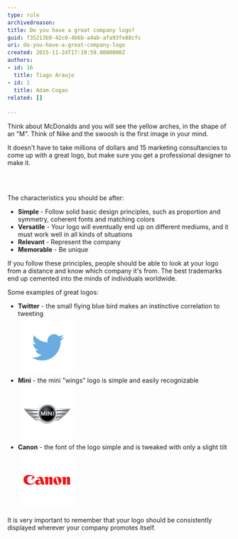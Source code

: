 ```yaml
---
type: rule
archivedreason: 
title: Do you have a great company logo?
guid: f35213b9-42c0-4b6b-a4ab-afa93fe88cfc
uri: do-you-have-a-great-company-logo
created: 2015-11-24T17:19:59.0000000Z
authors:
- id: 16
  title: Tiago Araujo
- id: 1
  title: Adam Cogan
related: []

---
```



<p>​​​Think about McDonalds and you will see the yellow arches, in the shape of an "M". Think of Nike and the swoosh is the first image in your mind.</p><p>It doesn't have to take millions of dollars and 15 marketing consultancies to come up with a great logo, but make sure you get a professional designer to make it.​​<br></p>
<br><excerpt class='endintro'></excerpt><br>
<p style="margin-top:7px;margin-bottom:7px;font-family:verdana, sans-serif;font-size:12px;line-height:17px;color:#000000;"></p><p>The characteristics you should be after:</p><ul><li><strong>Simple</strong> - Follow solid basic design principles, such as proportion and symmetry, coherent fonts and matching colors​</li><li><strong>Versatile</strong> - Your logo will eventually end up on different mediums, and it must work well in all kinds of situations</li><li><strong>Relevant</strong> - Represent the company</li><li><strong>Memorable</strong> - Be unique</li></ul><p>If you follow these principles, people should be able to look at your logo from a distance and know which company it's from. The best trademarks end up cemented into the minds of individuals worldwide.</p><p>Some examples of great logos:</p><ul><li><strong>Twitter</strong> - the small flying blue bird makes an instinctive correlation to tweeting<br><img src="twitterlogo.jpg" alt="twitterlogo.jpg" style="margin:5px;" /><br></li><li><strong>Mini</strong> - the mini "wings" logo is simple and easily recognizable <br><img src="mini-logo.jpg" alt="mini-logo.jpg" data-pin-nopin="true" style="margin:5px;" /><br></li><li><strong>Canon</strong> - the font of the logo simple and is tweaked with only a slight tilt<br><img src="canon-logo.jpg" alt="canon-logo.jpg" style="margin:5px;" /><br></li></ul><p>It is very important to remember that your logo should be consistently displayed wherever your company promotes itself.</p>


